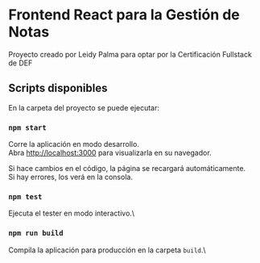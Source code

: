 # Frontend React para la Gestión de Notas

Proyecto creado por Leidy Palma para optar por la Certificación Fullstack de DEF

## Scripts disponibles

En la carpeta del proyecto se puede ejecutar:

### `npm start`

Corre la aplicación en modo desarrollo.\
Abra [http://localhost:3000](http://localhost:3000) para visualizarla en su navegador.

Si hace cambios en el código, la página se recargará automáticamente.\
Si hay errores, los verá en la consola.

### `npm test`

Ejecuta el tester en modo interactivo.\

### `npm run build`

Compila la aplicación para producción en la carpeta `build`.\
